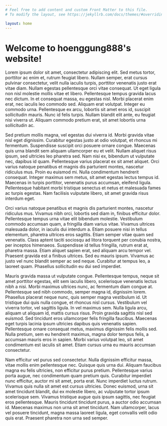 ```yaml
---
# Feel free to add content and custom Front Matter to this file.
# To modify the layout, see https://jekyllrb.com/docs/themes/#overriding-theme-defaults

layout: home
---
```


# Welcome to hoenggung888's website!

Lorem ipsum dolor sit amet, consectetur adipiscing elit. Sed metus tortor, porttitor ac enim et, rutrum feugiat libero. Nullam semper, erat cursus pulvinar consectetur, velit nulla iaculis turpis, porttitor venenatis justo erat vitae diam. Nullam egestas pellentesque orci vitae consequat. Ut eget ligula non nisl molestie mollis vitae et libero. Pellentesque tempus gravida lacus nec dictum. In et consequat massa, eu egestas nisl. Morbi placerat enim erat, nec iaculis leo commodo sed. Aliquam erat volutpat. Integer eu commodo urna. Pellentesque ex arcu, lobortis sit amet eros id, suscipit sollicitudin mauris. Nunc id felis turpis. Nullam blandit elit ante, eu feugiat nisi viverra ut. Aliquam commodo pretium erat, sit amet lobortis urna sollicitudin ac.

Sed pretium mollis magna, vel egestas dui viverra id. Morbi gravida vitae nisl eget dignissim. Curabitur egestas justo at odio volutpat, et rhoncus mi fermentum. Suspendisse suscipit orci posuere ornare congue. Maecenas quis urna blandit sem aliquam ullamcorper eu et velit. Nullam aliquet risus ipsum, sed ultricies leo pharetra sed. Nam nisi ex, bibendum ut vulputate nec, dapibus id quam. Pellentesque varius placerat ex sit amet aliquet. Orci varius natoque penatibus et magnis dis parturient montes, nascetur ridiculus mus. Proin eu euismod mi. Nulla condimentum hendrerit consequat. Integer maximus sem metus, sit amet egestas lectus tempus id. Maecenas in turpis porttitor, venenatis purus accumsan, eleifend ligula. Pellentesque habitant morbi tristique senectus et netus et malesuada fames ac turpis egestas. Nam facilisis vulputate libero, sit amet gravida risus interdum eget.

Orci varius natoque penatibus et magnis dis parturient montes, nascetur ridiculus mus. Vivamus nibh orci, lobortis sed diam in, finibus efficitur dolor. Pellentesque tempus urna vitae elit bibendum molestie. Vestibulum commodo accumsan quam, a fringilla diam varius vitae. Vivamus ultrices malesuada dolor, in iaculis dui interdum a. Etiam posuere nisi in tellus elementum, pharetra ultrices eros sagittis. Etiam semper vitae quam sed venenatis. Class aptent taciti sociosqu ad litora torquent per conubia nostra, per inceptos himenaeos. Suspendisse id tellus fringilla, rutrum erat at, pharetra massa. Etiam aliquet sapien erat, sed aliquam arcu tempor vel. Praesent gravida est a finibus ultrices. Sed eu mauris ipsum. Vivamus ac justo vel nunc blandit semper ac sed neque. Curabitur at tempus leo, a laoreet quam. Phasellus sollicitudin eu dui sed imperdiet.

Mauris gravida massa ut vulputate congue. Pellentesque tempus, neque sit amet porttitor egestas, elit sem iaculis libero, scelerisque venenatis lectus nibh a nisi. Morbi maximus ultrices nunc, ac fermentum diam congue at. Pellentesque sed nibh commodo, semper magna id, dignissim lorem. Phasellus placerat neque nunc, quis semper magna vestibulum id. Ut tristique dui quis nulla congue, et rhoncus nisl cursus. Vestibulum vel viverra tortor, vel sagittis ligula. In vel maximus sem. Nulla ligula arcu, aliquam ut aliquam id, mattis cursus risus. Proin gravida sagittis nisl sed euismod. Sed tincidunt eros ullamcorper felis fringilla faucibus. Maecenas eget turpis lacinia ipsum ultricies dapibus quis venenatis sapien. Pellentesque ornare consequat metus, maximus dignissim felis mollis sed. Nulla pretium, sem eu hendrerit maximus, magna dolor tempus felis, a accumsan mauris eros in sapien. Morbi varius volutpat leo, sit amet condimentum est iaculis sit amet. Etiam cursus urna eu mauris accumsan consectetur.

Nam efficitur vel purus sed consectetur. Nulla dignissim efficitur massa, vitae mollis enim pellentesque nec. Quisque quis urna dui. Aliquam faucibus magna eu felis ultricies, non efficitur purus pretium. Pellentesque varius porta augue, nec condimentum quam pretium quis. Curabitur imperdiet nunc efficitur, auctor mi sit amet, porta erat. Nunc imperdiet luctus rutrum. Vivamus quis nulla sit amet est cursus ultricies. Donec euismod, urna sit amet tincidunt blandit, dui ex molestie libero, ac vulputate tortor ipsum scelerisque sem. Vivamus tristique augue quis ipsum sagittis, nec feugiat eros pellentesque. Mauris tincidunt tincidunt purus, a auctor odio accumsan id. Maecenas maximus non urna sit amet tincidunt. Nam ullamcorper, lacus vel posuere tincidunt, magna massa laoreet ligula, eget convallis velit odio quis erat. Praesent pharetra non urna sed semper.
